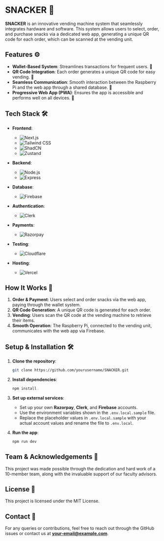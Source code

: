 # SNACKER 🍫

**SNACKER** is an innovative vending machine system that seamlessly integrates hardware and software. This system allows users to select, order, and purchase snacks via a dedicated web app, generating a unique QR code for each order, which can be scanned at the vending unit.

## Features ⚙️

- **Wallet-Based System**: Streamlines transactions for frequent users. 💸
- **QR Code Integration**: Each order generates a unique QR code for easy vending. 📲
- **Seamless Communication**: Smooth interaction between the Raspberry Pi and the web app through a shared database. 🤝
- **Progressive Web App (PWA)**: Ensures the app is accessible and performs well on all devices. 📱

## Tech Stack 🛠️

- **Frontend**:
  - ![Next.js](https://img.shields.io/badge/Next.js-000000?style=flat&logo=nextdotjs&logoColor=white)
  - ![Tailwind CSS](https://img.shields.io/badge/Tailwind%20CSS-38B2AC?style=flat&logo=tailwind-css&logoColor=white)
  - ![ShadCN](https://img.shields.io/badge/ShadCN-007ACC?style=flat)
  - ![Zustand](https://img.shields.io/badge/Zustand-FF8C00?style=flat&logo=zustand&logoColor=white) 
  
- **Backend**:
  - ![Node.js](https://img.shields.io/badge/Node.js-339933?style=flat&logo=nodedotjs&logoColor=white) 
  - ![Express](https://img.shields.io/badge/Express-000000?style=flat&logo=express&logoColor=white) 
  
- **Database**:
  - ![Firebase](https://img.shields.io/badge/Firebase-FFCA28?style=flat&logo=firebase&logoColor=white) 
  
- **Authentication**:
  - ![Clerk](https://img.shields.io/badge/Clerk-004AAD?style=flat&logo=clerk&logoColor=white) 
  
- **Payments**:
  - ![Razorpay](https://img.shields.io/badge/Razorpay-02042B?style=flat&logo=razorpay&logoColor=white)
  
- **Testing**:
  - ![Cloudflare](https://img.shields.io/badge/Cloudflare-F38020?style=flat&logo=cloudflare&logoColor=white)
  
- **Hosting**:
  - ![Vercel](https://img.shields.io/badge/Vercel-000000?style=flat&logo=vercel&logoColor=white) 
  
## How It Works 🚀

1. **Order & Payment**: Users select and order snacks via the web app, paying through the wallet system.
2. **QR Code Generation**: A unique QR code is generated for each order.
3. **Vending**: Users scan the QR code at the vending machine to retrieve their items.
4. **Smooth Operation**: The Raspberry Pi, connected to the vending unit, communicates with the web app via Firebase.

## Setup & Installation 🛠️

1. **Clone the repository**:
    ```bash
    git clone https://github.com/yourusername/SNACKER.git
    ```

2. **Install dependencies**:
    ```bash
    npm install
    ```

3. **Set up external services**:
   - Set up your own **Razorpay**, **Clerk**, and **Firebase** accounts.
   - Use the environment variables shown in the `.env.local.sample` file.
   - Replace the placeholder values in `.env.local.sample` with your actual account values and rename the file to `.env.local`.

4. **Run the app**:
    ```bash
    npm run dev
    ```

## Team & Acknowledgements 🙌

This project was made possible through the dedication and hard work of a 10-member team, along with the invaluable support of our faculty advisors. 

## License 📄

This project is licensed under the MIT License.

## Contact 📧

For any queries or contributions, feel free to reach out through the GitHub issues or contact us at **your-email@example.com**.
